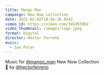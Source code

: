 ```yaml
---
title: Mango Man
campaign: New Now Collection
date: 2022-02-02T18:04:26.854Z
vimeo_id: https://vimeo.com/341455902
video_thumbnail: /images/logo.jpeg
format: Digital
director: Héctor Ferreño
music:
  - Sau Poler
---
```

Music for [@mango_man](https://www.instagram.com/mango_man/) New Now Collection\
🎥 by [@hectorferreno](https://www.instagram.com/hectorferreno/)